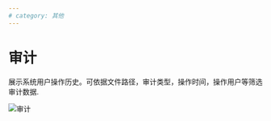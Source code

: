 ```yaml
---
# category: 其他
---
```

# 审计

展示系统用户操作历史。可依据文件路径，审计类型，操作时间，操作用户等筛选审计数据.

![审计](/images/v1.1.6/admin-audit.png)